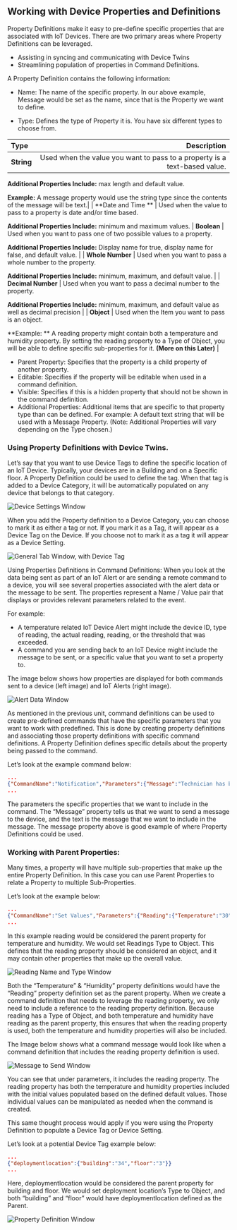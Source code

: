 ## Working with Device Properties and Definitions

Property Definitions make it easy to pre-define specific properties that are associated with IoT Devices.  There are two primary areas where Property Definitions can be leveraged. 
 
- Assisting in syncing and communicating with Device Twins
- Streamlining population of properties in Command Definitions.  

A Property Definition contains the following information:

- Name: The name of the specific property.  In our above example, Message would be set as the name, since that is the Property we want to define.  

- Type: Defines the type of Property it is.  You have six different types to choose from.  

| **Type**                 | **Description**          |
| :------------------- | -------------------: |
| **String**  	       | Used when the value you want to pass to a property is a text-based value.  

**Additional Properties Include:** max length and default value.

**Example:** A message property would use the string type since the contents of the message will be text.|
| **Date and Time **       | Used when the value to pass to a property is date and/or time based.  

**Additional Properties Include:** minimum and maximum values. 
| **Boolean**              | Used when you want to pass one of two possible values to a property.  

**Additional Properties Include:** Display name for true, display name for false, and default value.                   |
| **Whole Number**         | Used when you want to pass a whole number to the property. 

**Additional Properties Include:** minimum, maximum, and default value.                    |
| **Decimal Number**       | Used when you want to pass a decimal number to the property. 

**Additional Properties Include:** minimum, maximum, and default value as well as decimal precision                   |
| **Object**               | Used when the Item you want to pass is an object.  

**Example: ** A reading property might contain both a temperature and humidity property.  By setting the reading property to a Type of Object, you will be able to define specific sub-properties for it.  **(More on this Later)** |

- Parent Property: Specifies that the property is a child property of another property.  
- Editable: Specifies if the property will be editable when used in a command definition.  
- Visible: Specifies if this is a hidden property that should not be shown in the command definition.
- Additional Properties:   Additional items that are specific to that property type than can be defined. For example: A default text string that will be used with a Message Property.  (Note: Additional Properties will vary depending on the Type chosen.) 

### Using Property Definitions with Device Twins. 
Let’s say that you want to use Device Tags to define the specific location of an IoT Device.  Typically, your devices are in a Building and on a Specific floor.  A Property Definition could be used to define the tag.  When that tag is added to a Device Category, it will be automatically populated on any device that belongs to that category.  

![Device Settings Window](../media/1-rg-unit5.png)

When you add the Property definition to a Device Category, you can choose to mark it as either a tag or not.  If you mark it as a Tag, it will appear as a Device Tag on the Device.  If you choose not to mark it as a tag it will appear as a Device Setting.  


![General Tab Window, with Device Tag](../media/2-rg-unit5.png)

Using Properties Definitions in Command Definitions:
When you look at the data being sent as part of an IoT Alert or are sending a remote command to a device, you will see several properties associated with the alert data or the message to be sent.  The properties represent a Name / Value pair that displays or provides relevant parameters related to the event.   

For example: 


- A temperature related IoT Device Alert might include the device ID, type of reading, the actual reading, reading, or the threshold that was exceeded.  
- A command you are sending back to an IoT Device might include the message to be sent, or a specific value that you want to set a property to.  

The image below shows how properties are displayed for both commands sent to a device (left image) and IoT Alerts (right image).

![Alert Data Window](../media/3-rg-unit5.png)

As mentioned in the previous unit, command definitions can be used to create pre-defined commands that have the specific parameters that you want to work with predefined.  This is done by creating property definitions and associating those property definitions with specific command definitions.  A Property Definition defines specific details about the property being passed to the command.  

Let’s look at the example command below:
```json
...
{"CommandName":"Notification","Parameters":{"Message":"Technician has been dispatched"}}
...
```

The parameters the specific properties that we want to include in the command.  The “Message” property tells us that we want to send a message to the device, and the text is the message that we want to include in the message.  The message property above is good example of where Property Definitions could be used.  

### Working with Parent Properties:
Many times, a property will have multiple sub-properties that make up the entire Property Definition.  In this case you can use Parent Properties to relate a Property to multiple Sub-Properties.  

Let’s look at the example below:    
```json
...
{"CommandName":"Set Values","Parameters":{"Reading":{"Temperature":"30","Humidity":"30"}}}
...
```

In this example reading would be considered the parent property for temperature and humidity.  We would set Readings Type to Object. This defines that the reading property should be considered an object, and it may contain other properties that make up the overall value.  

![Reading Name and Type Window](../media/4-rg-unit5.png)

Both the “Temperature” & “Humidity” property definitions would have the “Reading” property definition set as the parent property.    When we create a command definition that needs to leverage the reading property, we only need to include a reference to the reading property definition.   Because reading has a Type of Object, and both temperature and humidity have reading as the parent property, this ensures that when the reading property is used, both the temperature and humidity properties will also be included.  
  
The Image below shows what a command message would look like when a command definition that includes the reading property definition is used.  

![Message to Send Window](../media/5-rg-unit5.png)

You can see that under parameters, it includes the reading property.  The reading property has both the temperature and humidity properties included with the initial values populated based on the defined default values.  Those individual values can be manipulated as needed when the command is created.  

This same thought process would apply if you were using the Property Definition to populate a Device Tag or Device Setting.  

Let’s look at a potential Device Tag example below:    
```json
...
{"deploymentlocation":{"building":"34","floor":"3"}}
...
```

Here, deploymentlocation would be considered the parent property for building and floor.  We would set deployment location’s Type to Object, and both “building” and “floor” would have deploymentlocation defined as the Parent.     

![Property Definition Window](../media/6-rg-unit5.png)



















